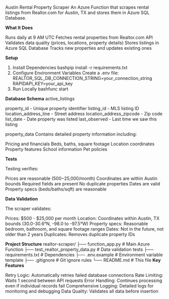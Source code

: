 Austin Rental Property Scraper
An Azure Function that scrapes rental listings from Realtor.com for Austin, TX and stores them in Azure SQL Database.

**What It Does**

Runs daily at 9 AM UTC
Fetches rental properties from Realtor.com API
Validates data quality (prices, locations, property details)
Stores listings in Azure SQL Database
Tracks new properties and updates existing ones

**Setup**
1. Install Dependencies
bashpip install -r requirements.txt
2. Configure Environment Variables
Create a .env file:
REALTOR_SQL_DB_CONNECTION_STRING=your_connection_string
RAPIDAPI_KEY=your_api_key
3. Run Locally
bashfunc start

**Database Schema**
active_listings

property_id - Unique property identifier
listing_id - MLS listing ID
location_address_line - Street address
location_address_zipcode - Zip code
list_date - Date property was listed
last_observed - Last time we saw this listing

property_data
Contains detailed property information including:

Pricing and financials
Beds, baths, square footage
Location coordinates
Property features
School information
Pet policies

**Tests**

Testing verifies:

Prices are reasonable ($500-$25,000/month)
Coordinates are within Austin bounds
Required fields are present
No duplicate properties
Dates are valid
Property specs (beds/baths/sqft) are reasonable

**Data Validation**

The scraper validates:

Prices: $500 - $25,000 per month
Location: Coordinates within Austin, TX bounds (30.0-30.6°N, -98.0 to -97.5°W)
Property specs: Reasonable bedroom, bathroom, and square footage ranges
Dates: Not in the future, not older than 2 years
Duplicates: Removes duplicate property IDs

**Project Structure**
realtor-scraper/
├── function_app.py                    # Main Azure Function
├── test_realtor_property_data.py      # Data validation tests
├── requirements.txt                   # Dependencies
├── .env.example                       # Environment variable template
├── .gitignore                         # Git ignore rules
└── README.md                          # This file
**Key Features**

Retry Logic: Automatically retries failed database connections
Rate Limiting: Waits 1 second between API requests
Error Handling: Continues processing even if individual records fail
Comprehensive Logging: Detailed logs for monitoring and debugging
Data Quality: Validates all data before insertion
